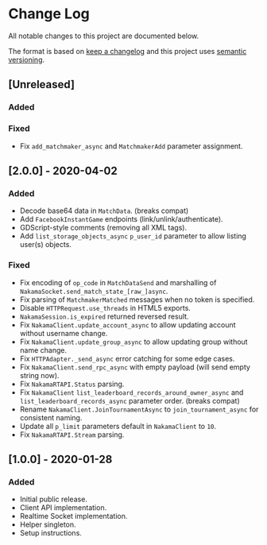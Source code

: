 # Change Log
All notable changes to this project are documented below.

The format is based on [keep a changelog](http://keepachangelog.com/) and this project uses [semantic versioning](http://semver.org/).

## [Unreleased]

### Added

### Fixed

- Fix `add_matchmaker_async` and `MatchmakerAdd` parameter assignment.

## [2.0.0] - 2020-04-02

### Added

- Decode base64 data in `MatchData`. (breaks compat)
- Add `FacebookInstantGame` endpoints (link/unlink/authenticate).
- GDScript-style comments (removing all XML tags).
- Add `list_storage_objects_async` `p_user_id` parameter to allow listing user(s) objects.

### Fixed

- Fix encoding of `op_code` in `MatchDataSend` and marshalling of `NakamaSocket.send_match_state_[raw_]async`.
- Fix parsing of `MatchmakerMatched` messages when no token is specified.
- Disable `HTTPRequest.use_threads` in HTML5 exports.
- `NakamaSession.is_expired` returned reversed result.
- Fix `NakamaClient.update_account_async` to allow updating account without username change.
- Fix `NakamaClient.update_group_async` to allow updating group without name change.
- Fix `HTTPAdapter._send_async` error catching for some edge cases.
- Fix `NakamaClient.send_rpc_async` with empty payload (will send empty string now).
- Fix `NakamaRTAPI.Status` parsing.
- Fix `NakamaClient` `list_leaderboard_records_around_owner_async` and `list_leaderboard_records_async` parameter order. (breaks compat)
- Rename `NakamaClient.JoinTournamentAsync` to `join_tournament_async` for consistent naming.
- Update all `p_limit` parameters default in `NakamaClient` to `10`.
- Fix `NakamaRTAPI.Stream` parsing.

## [1.0.0] - 2020-01-28
### Added
- Initial public release.
- Client API implementation.
- Realtime Socket implementation.
- Helper singleton.
- Setup instructions.
